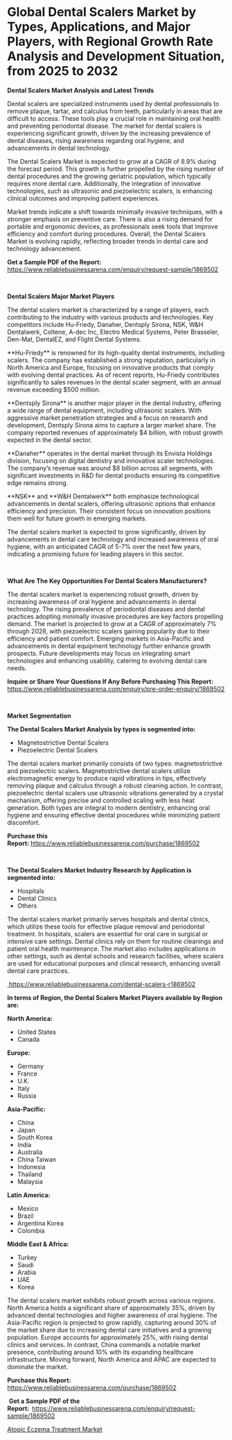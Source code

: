 <p><h1>Global Dental Scalers Market by Types, Applications, and Major Players, with Regional Growth Rate Analysis and Development Situation, from 2025 to 2032</h1></p><p><strong>Dental Scalers Market Analysis and Latest Trends</strong></p>
<p><p>Dental scalers are specialized instruments used by dental professionals to remove plaque, tartar, and calculus from teeth, particularly in areas that are difficult to access. These tools play a crucial role in maintaining oral health and preventing periodontal disease. The market for dental scalers is experiencing significant growth, driven by the increasing prevalence of dental diseases, rising awareness regarding oral hygiene, and advancements in dental technology.</p><p>The Dental Scalers Market is expected to grow at a CAGR of 8.9% during the forecast period. This growth is further propelled by the rising number of dental procedures and the growing geriatric population, which typically requires more dental care. Additionally, the integration of innovative technologies, such as ultrasonic and piezoelectric scalers, is enhancing clinical outcomes and improving patient experiences. </p><p>Market trends indicate a shift towards minimally invasive techniques, with a stronger emphasis on preventive care. There is also a rising demand for portable and ergonomic devices, as professionals seek tools that improve efficiency and comfort during procedures. Overall, the Dental Scalers Market is evolving rapidly, reflecting broader trends in dental care and technology advancement.</p></p>
<p><strong>Get a Sample PDF of the Report:&nbsp;</strong> <a href="https://www.reliablebusinessarena.com/enquiry/request-sample/1869502?utm_campaign=2640&utm_medium=2&utm_source=Github&utm_content=ia&utm_term=03032025&utm_id=dental-scalers">https://www.reliablebusinessarena.com/enquiry/request-sample/1869502</a></p>
<p>&nbsp;</p>
<p><strong>Dental Scalers Major Market Players</strong></p>
<p><p>The dental scalers market is characterized by a range of players, each contributing to the industry with various products and technologies. Key competitors include Hu-Friedy, Danaher, Dentsply Sirona, NSK, W&H Dentalwerk, Coltene, A-dec Inc, Electro Medical Systems, Peter Brasseler, Den-Mat, DentalEZ, and Flight Dental Systems.</p><p>**Hu-Friedy** is renowned for its high-quality dental instruments, including scalers. The company has established a strong reputation, particularly in North America and Europe, focusing on innovative products that comply with evolving dental practices. As of recent reports, Hu-Friedy contributes significantly to sales revenues in the dental scaler segment, with an annual revenue exceeding $500 million.</p><p>**Dentsply Sirona** is another major player in the dental industry, offering a wide range of dental equipment, including ultrasonic scalers. With aggressive market penetration strategies and a focus on research and development, Dentsply Sirona aims to capture a larger market share. The company reported revenues of approximately $4 billion, with robust growth expected in the dental sector.</p><p>**Danaher** operates in the dental market through its Envista Holdings division, focusing on digital dentistry and innovative scaler technologies. The company’s revenue was around $8 billion across all segments, with significant investments in R&D for dental products ensuring its competitive edge remains strong.</p><p>**NSK** and **W&H Dentalwerk** both emphasize technological advancements in dental scalers, offering ultrasonic options that enhance efficiency and precision. Their consistent focus on innovation positions them well for future growth in emerging markets.</p><p>The dental scalers market is expected to grow significantly, driven by advancements in dental care technology and increased awareness of oral hygiene, with an anticipated CAGR of 5-7% over the next few years, indicating a promising future for leading players in this sector.</p></p>
<p>&nbsp;</p>
<p><strong>What Are The Key Opportunities For Dental Scalers Manufacturers?</strong></p>
<p><p>The dental scalers market is experiencing robust growth, driven by increasing awareness of oral hygiene and advancements in dental technology. The rising prevalence of periodontal diseases and dental practices adopting minimally invasive procedures are key factors propelling demand. The market is projected to grow at a CAGR of approximately 7% through 2028, with piezoelectric scalers gaining popularity due to their efficiency and patient comfort. Emerging markets in Asia-Pacific and advancements in dental equipment technology further enhance growth prospects. Future developments may focus on integrating smart technologies and enhancing usability, catering to evolving dental care needs.</p></p>
<p><strong>Inquire or Share Your Questions If Any Before Purchasing This Report:</strong> <a href="https://www.reliablebusinessarena.com/enquiry/pre-order-enquiry/1869502?utm_campaign=2640&utm_medium=2&utm_source=Github&utm_content=ia&utm_term=03032025&utm_id=dental-scalers">https://www.reliablebusinessarena.com/enquiry/pre-order-enquiry/1869502</a></p>
<p>&nbsp;</p>
<p><strong>Market Segmentation</strong></p>
<p><strong>The Dental Scalers Market Analysis by types is segmented into:</strong></p>
<p><ul><li>Magnetostrictive Dental Scalers</li><li>Piezoelectric Dental Scalers</li></ul></p>
<p><p>The dental scalers market primarily consists of two types: magnetostrictive and piezoelectric scalers. Magnetostrictive dental scalers utilize electromagnetic energy to produce rapid vibrations in tips, effectively removing plaque and calculus through a robust cleaning action. In contrast, piezoelectric dental scalers use ultrasonic vibrations generated by a crystal mechanism, offering precise and controlled scaling with less heat generation. Both types are integral to modern dentistry, enhancing oral hygiene and ensuring effective dental procedures while minimizing patient discomfort.</p></p>
<p><strong>Purchase this Report:&nbsp;</strong><a href="https://www.reliablebusinessarena.com/purchase/1869502?utm_campaign=2640&utm_medium=2&utm_source=Github&utm_content=ia&utm_term=03032025&utm_id=dental-scalers">https://www.reliablebusinessarena.com/purchase/1869502</a></p>
<p>&nbsp;</p>
<p><strong>The Dental Scalers Market Industry Research by Application is segmented into:</strong></p>
<p><ul><li>Hospitals</li><li>Dental Clinics</li><li>Others</li></ul></p>
<p><p>The dental scalers market primarily serves hospitals and dental clinics, which utilize these tools for effective plaque removal and periodontal treatment. In hospitals, scalers are essential for oral care in surgical or intensive care settings. Dental clinics rely on them for routine cleanings and patient oral health maintenance. The market also includes applications in other settings, such as dental schools and research facilities, where scalers are used for educational purposes and clinical research, enhancing overall dental care practices.</p></p>
<p><a href="https://www.reliablebusinessarena.com/dental-scalers-r1869502?utm_campaign=2640&utm_medium=2&utm_source=Github&utm_content=ia&utm_term=03032025&utm_id=dental-scalers">&nbsp;https://www.reliablebusinessarena.com/dental-scalers-r1869502</a></p>
<p><strong>In terms of Region, the Dental Scalers Market Players available by Region are:</strong></p>
<p>
    <p> <strong> North America: </strong>
        <ul>
            <li>United States</li>
            <li>Canada</li>
        </ul>
        </p> 
    <p> <strong> Europe: </strong>
        <ul>
            <li>Germany</li>
            <li>France</li>
            <li>U.K.</li>
            <li>Italy</li>
            <li>Russia</li>
        </ul>
        </p> 
    <p> <strong> Asia-Pacific: </strong>
        <ul>
            <li>China</li>
            <li>Japan</li>
            <li>South Korea</li>
            <li>India</li>
            <li>Australia</li>
            <li>China Taiwan</li>
            <li>Indonesia</li>
            <li>Thailand</li>
            <li>Malaysia</li>
        </ul>
        </p> 
    <p> <strong> Latin America: </strong>
        <ul>
            <li>Mexico</li>
            <li>Brazil</li>
            <li>Argentina Korea</li>
            <li>Colombia</li>
        </ul>
        </p> 
    <p> <strong> Middle East & Africa: </strong>
        <ul>
            <li>Turkey</li>
            <li>Saudi</li>
            <li>Arabia</li>
            <li>UAE</li>
            <li>Korea</li>
        </ul>
    </p>
    </p>
<p><p>The dental scalers market exhibits robust growth across various regions. North America holds a significant share of approximately 35%, driven by advanced dental technologies and higher awareness of oral hygiene. The Asia-Pacific region is projected to grow rapidly, capturing around 30% of the market share due to increasing dental care initiatives and a growing population. Europe accounts for approximately 25%, with rising dental clinics and services. In contrast, China commands a notable market presence, contributing around 10% with its expanding healthcare infrastructure. Moving forward, North America and APAC are expected to dominate the market.</p></p>
<p><strong>Purchase this Report: </strong><a href="https://www.reliablebusinessarena.com/purchase/1869502?utm_campaign=2640&utm_medium=2&utm_source=Github&utm_content=ia&utm_term=03032025&utm_id=dental-scalers">https://www.reliablebusinessarena.com/purchase/1869502</a></p>
<p>&nbsp;<strong>Get a Sample PDF of the Report:&nbsp;&nbsp;</strong><a href="https://www.reliablebusinessarena.com/enquiry/request-sample/1869502?utm_campaign=2640&utm_medium=2&utm_source=Github&utm_content=ia&utm_term=03032025&utm_id=dental-scalers">https://www.reliablebusinessarena.com/enquiry/request-sample/1869502</a></p>
<p><strong></strong></p>
<p><p><a href="https://github.com/petbigbeepjn/Market-Research-Report-List-1/blob/main/atopic-eczema-treatment-market.md?utm_campaign=2640&utm_medium=2&utm_source=Github&utm_content=ia&utm_term=03032025&utm_id=dental-scalers">Atopic Eczema Treatment Market</a></p></p>